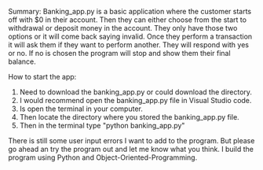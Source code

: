 Summary: Banking_app.py is a basic application where the customer starts off with $0 in their account. 
Then they can either choose from the start to withdrawal or deposit money in the account. They only have those two options or it will come back saying invalid. 
Once they perform a transaction it will ask them if they want to perform another. They will respond with yes or no. If no is chosen the program will stop and show them their final balance. 


How to start the app:
1. Need to download the banking_app.py or could download the directory. 
2. I would recommend open the banking_app.py file in Visual Studio code. 
3. Is open the terminal in your computer. 
4. Then locate the directory where you stored the banking_app.py file. 
5. Then in the terminal type "python banking_app.py"

There is still some user input errors I want to add to the program. But please go ahead an try the program out and let me know what you think. I build the program using Python and Object-Oriented-Programming. 